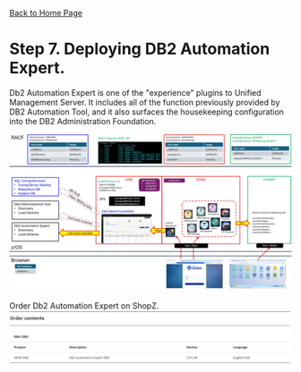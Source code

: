 [Back to Home Page](https://github.com/zeditor01/zowe_db2_tools/tree/main)

# Step 7. Deploying DB2 Automation Expert.

Db2 Automation Expert is one of the "experience" plugins to Unified Management Server. It includes all of the function previously provided by DB2 Automation Tool, and it also surfaces the housekeeping configuration into the DB2 Administration Foundation.


![stage3a](/images/zowe_auto.jpg)



Order Db2 Automation Expert on ShopZ.
![order_dae](/images/order_dae.jpg)
